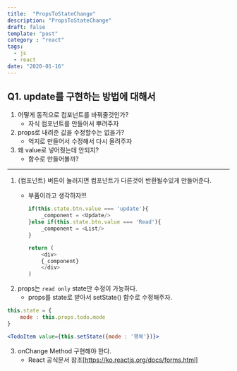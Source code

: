 ```yaml
---
title:  "PropsToStateChange"
description: "PropsToStateChange"
draft: false
template: "post"
category : "react"
tags:
  - js
  - react
date: "2020-01-16"
---
```

## Q1. update를 구현하는 방법에 대해서
1. 어떻게 동적으로 컴포넌트를 바꿔줄것인가?
    - 자식 컴포넌트를 만들어서 뿌려주자
2. props로 내려준 값을 수정할수는 없을가?
    - 억지로 만들어서 수정해서 다시 올려주자
3. 왜 value로 넣어줫는데 안되지?
    - 함수로 만들어볼까?
---

1. {컴포넌트} 버튼이 눌러지면 컴포넌트가 다른것이 반환될수있게 만들어준다.
    - 부품이라고 생각하자!!!

        ```js
        if(this.state.btn.value === 'update'){
            _component = <Update/>
        }else if(this.state.btn.value === 'Read'){
            _component = <List/>
        }

        return (
            <div>
            {_component}
            </div>
        )
        ```
2. props는 `read only` state만 수정이 가능하다.
    - props를 state로 받아서 setState() 함수로 수정해주자.

```jsx
this.state = {
    mode : this.props.todo.mode
}

<TodoItem value={this.setState({mode : '행복'})}>
```

3. onChange Method 구현해야 한다.
    - React 공식문서 참조[https://ko.reactjs.org/docs/forms.html]
